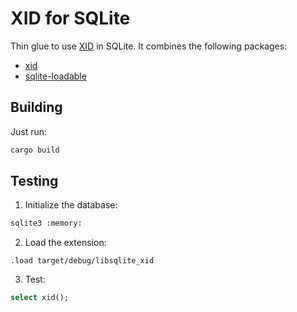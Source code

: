 # XID for SQLite

Thin glue to use [XID](https://github.com/rs/xid) in SQLite. It combines the following packages:
- [xid](https://crates.io/crates/xid)
- [sqlite-loadable](https://crates.io/crates/sqlite-loadable)

## Building

Just run:

```bash
cargo build
```

## Testing

1. Initialize the database:

```bash
sqlite3 :memory:
```

2. Load the extension:

```
.load target/debug/libsqlite_xid
```

3. Test:

```sql
select xid();
```
